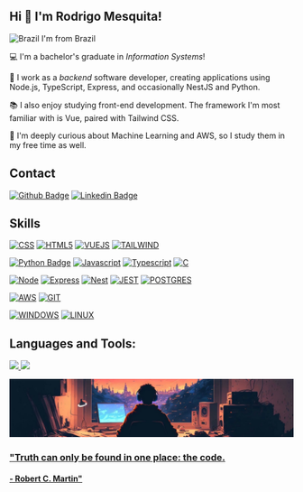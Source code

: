 <!--
**RodrigoMesquita-dev/RodrigoMesquita-dev** is a ✨ _special_ ✨ repository because its `README.md` (this file) appears on your GitHub profile.

Here are some ideas to get you started:

- 🔭 I’m currently working on ...
- 🌱 I’m currently learning ...
- 👯 I’m looking to collaborate on ...
- 🤔 I’m looking for help with ...
- 💬 Ask me about ...
- 📫 How to reach me: ...
- 😄 Pronouns: ...
- ⚡ Fun fact: ...
-->

## Hi 👋 I'm Rodrigo Mesquita!

![Brazil](https://raw.githubusercontent.com/stevenrskelton/flag-icon/master/png/16/country-4x3/br.png "Brazil") I'm from Brazil

:computer:  I'm a bachelor's graduate in _Information Systems_!

:briefcase:  I work as a _backend_ software developer, creating applications using Node.js, TypeScript, Express, and occasionally NestJS and Python.

:books:  I also enjoy studying front-end development. The framework I'm most familiar with is Vue, paired with Tailwind CSS.

:robot: I'm deeply curious about Machine Learning and AWS, so I study them in my free time as well.

## Contact
[![Github Badge](https://img.shields.io/badge/GitHub-100000?style=for-the-badge&logo=github&logoColor=white)](https://github.com/RodrigoMesquita-dev) [![Linkedin Badge](https://img.shields.io/badge/LinkedIn-0077B5?style=for-the-badge&logo=linkedin&logoColor=white)](https://www.linkedin.com/in/rodrigo-mesquita-3915b3182/)


## Skills

[![CSS](https://img.shields.io/badge/CSS-239120?&style=for-the-badge&logo=css3&logoColor=white)]()
[![HTML5](https://img.shields.io/badge/HTML5-E34F26?style=for-the-badge&logo=html5&logoColor=white)]()
[![VUEJS](https://img.shields.io/badge/Vue.js-35495E?style=for-the-badge&logo=vue.js&logoColor=4FC08D)]()
[![TAILWIND](https://img.shields.io/badge/Tailwind_CSS-38B2AC?style=for-the-badge&logo=tailwind-css&logoColor=white)]()

[![Python Badge](https://img.shields.io/badge/Python-3776AB?style=for-the-badge&logo=python&logoColor=white)]()
[![Javascript](https://img.shields.io/badge/JavaScript-323330?style=for-the-badge&logo=javascript&logoColor=F7DF1)]()
[![Typescript](https://img.shields.io/badge/TypeScript-007ACC?style=for-the-badge&logo=typescript&logoColor=white)]()
[![C](https://img.shields.io/badge/C-00599C?style=for-the-badge&logo=c&logoColor=white)]()

[![Node](https://img.shields.io/badge/Node%20js-339933?style=for-the-badge&logo=nodedotjs&logoColor=white)]()
[![Express](https://img.shields.io/badge/Express%20js-000000?style=for-the-badge&logo=express&logoColor=white)]()
[![Nest](https://img.shields.io/badge/nestjs-E0234E?style=for-the-badge&logo=nestjs&logoColor=white)]()
[![JEST](https://img.shields.io/badge/Jest-C21325?style=for-the-badge&logo=jest&logoColor=white)]()
[![POSTGRES](https://img.shields.io/badge/PostgreSQL-316192?style=for-the-badge&logo=postgresql&logoColor=white)]()

[![AWS](https://img.shields.io/badge/Amazon_AWS-FF9900?style=for-the-badge&logo=amazonaws&logoColor=white)]()
[![GIT](https://img.shields.io/badge/Git-E34F26?style=for-the-badge&logo=git&logoColor=white)]()

[![WINDOWS](https://img.shields.io/badge/Windows-017AD7?style=for-the-badge&logo=windows&logoColor=white)]()
[![LINUX](https://img.shields.io/badge/Linux-E34F26?style=for-the-badge&logo=linux&logoColor=black)]()

## Languages and Tools:
<div>
<a href="https://github.com/RodrigoMesquita-dev">
<img height="180em" src="https://github-readme-stats.vercel.app/api/top-langs/?username=RodrigoMesquita-dev&layout=compact&langs_count=7&theme=dracula"/>
<img height="180em" src="https://github-readme-stats.vercel.app/api?username=RodrigoMesquita-dev&show_icons=true&theme=dracula&include_all_commits=true&count_private=true"/>
</div>


![Wallpaper](images/coding-wallpaper.png)


### "Truth can only be found in one place: the code.
#### -  Robert C. Martin"
<!--
### "You will never find time for anything. Is you want time you must make it
#### - Charles Buxton"

## About me

[![Github Badge](https://img.shields.io/badge/GitHub-100000?style=for-the-badge&logo=github&logoColor=white)]( https://github.com/pamelaotero) [![Linkedin Badge](https://img.shields.io/badge/LinkedIn-0077B5?style=for-the-badge&logo=linkedin&logoColor=white)](https://www.linkedin.com/in/pamelaotero2019/)

## Skills

[![HTML](https://img.shields.io/badge/HTML-239120?style=for-the-badge&logo=html5&logoColor=white)]()
[![CSS](https://img.shields.io/badge/CSS-239120?&style=for-the-badge&logo=css3&logoColor=white)]()
[![HTML5](https://img.shields.io/badge/HTML5-E34F26?style=for-the-badge&logo=html5&logoColor=white)]()
[![SASS](https://img.shields.io/badge/Sass-CC6699?style=for-the-badge&logo=sass&logoColor=white)]()
[![VUEJS](https://img.shields.io/badge/Vue.js-35495E?style=for-the-badge&logo=vue.js&logoColor=4FC08D)]()
[![BOOTSTRAP](https://img.shields.io/badge/Bootstrap-563D7C?style=for-the-badge&logo=bootstrap&logoColor=white)]()
[![JQUERY](https://img.shields.io/badge/jQuery-0769AD?style=for-the-badge&logo=jquery&logoColor=white)]()
[![MAKDOWN](https://img.shields.io/badge/Markdown-000000?style=for-the-badge&logo=markdown&logoColor=white)]()

[![Python Badge](https://img.shields.io/badge/Python-3776AB?style=for-the-badge&logo=python&logoColor=white)]()
[![DJANGO](https://img.shields.io/badge/Django-092E20?style=for-the-badge&logo=django&logoColor=white)]()
[![POSTGRES](https://img.shields.io/badge/PostgreSQL-316192?style=for-the-badge&logo=postgresql&logoColor=white)]()

[![C](https://img.shields.io/badge/C-00599C?style=for-the-badge&logo=c&logoColor=white)]()
[![GIT](https://img.shields.io/badge/Git-E34F26?style=for-the-badge&logo=git&logoColor=white)]()

[![WINDOWS](https://img.shields.io/badge/Windows-017AD7?style=for-the-badge&logo=windows&logoColor=white)]()
[![LINUX](https://img.shields.io/badge/Linux-E34F26?style=for-the-badge&logo=linux&logoColor=black)]()

## Languages and Tools:
<div>
<a href="https://github.com/pamelaotero">
<img height="180em" src="https://github-readme-stats.vercel.app/api/top-langs/?username=pamelaotero&layout=compact&langs_count=7&theme=dracula"/>
<img height="180em" src="https://github-readme-stats.vercel.app/api?username=pamelaotero&show_icons=true&theme=dracula&include_all_commits=true&count_private=true"/>
</div>

- Thanks for visiting.

- Enjoy it!! o/
 
 
![](https://github.com/Platane/snk/raw/output/github-contribution-grid-snake.svg)
-->
